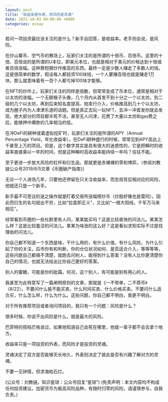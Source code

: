 ```yaml
---
layout: post
title: "收益率是外表，而风险是灵魂"
date: 2021-10-03 08:00:00 +0800
categories: essay
---
```


若问一项投资最应该关注的是什么？新手会回答，是收益率。老手则会说，是风险。

在炒山寨币、空气币的赛场上，玩家们关注的是所谓的十倍币、百倍币。这里的十倍、百倍说的是所谓的U本位，即美元本位，也就是相对于美元的价格达到十倍或者百倍涨幅。这种靠短期炒作推高的东西，最终一定是少数人赚走了多数人的钱。这是很简单的数学，假设每人都投资100块钱，一个人要赚百倍也就是赚走1万块，那么就意味着有一百个人都亏掉100块才能够。

在NFT的炒作上，玩家们关注的同样是倍数，但常常变成了币本位，通常是相对于以太坊的涨幅。一个无聊猴子头像，几个月内从首发不到十分之一个以太坊，到二级的几个以太坊，再到后来知名度提高、拍卖行介入，价格推高到几十个以太坊，成为圈子内为人津津乐道的话题。但是真正去玩一玩NFT，去冲一冲首发你就会发现，绝大部分的项目都半死不活，甚至无人问津，花费了大量以太坊和gas费之后，能够押中爆款的几率相当的低。

在冲DeFi的耕种或着虚拟挖矿时，玩家们关注的是所谓的APY（Annual Percentage Yield，年化收益率）。在DeFi耕种盛行的时候，常常见到APY高达上千甚至上万的项目。但是，这个数字其实是具有很大的迷惑性的，它是把瞬时的收益率直接乘以一年的时间，但是这种瞬时高收益率能持续一年吗？往往不能。

至于更进一步放大风险的杠杆和衍生品，那就更是赤裸裸的零和博弈。（参阅刘教链公众号2019/6/5文章《币圈破产指南》）

无论一个人进场几年，只要他还停留在只关注收益率，而忽视背后相对应的风险，他就还只是一个新手。

新手最不可思议的迷之操作就是盯着交易所涨幅榜炒币（炒股好像也是雷同）。因此而衍生的名句层出不穷，比如“拉盘即正义”，又比如“一根大阳线，千军万马来相见”。

经常看到币圈的一些社群里有人问，某某能买吗？这是比较直快的问法儿。某某怎么样？这是比较羞涩的问法儿。某某为啥涨的这么好？这是看似求知实际不过是找理由的问法儿。

你自己都不知道一个东西是啥，干什么用的，有什么价值，有什么风险，为什么引起了你的关注，后市你有和判断，你的仓位状况如何、是否适合介入，等等等等，这些问题自己都搞不清楚，就跑去问别人，能得到什么答案？没有人比你更清楚你自己的情况，也就无法给出比你自己更好的答案。

别人的蜜糖，可能是你的砒霜。何况，这个别人，有可能是别有用心的人。

我甚至为此特意写了一篇阐明原则的文章，那就是《一不带单，二不荐币》（8/22）。不要问什么能不能买卖，什么时间买卖、什么价格买卖。不要问什么适合买，什么怎么样，什么为什么。这些问题，你自己都不明白，我更不明白。

对于所有推荐项目或者询问项目的，我只有一个问题：风险是什么？

很多时候，你说不出风险是什么，就是最大的风险。

巴菲特的搭档芒格说过，如果他知道自己会死在哪里，他就一辈子都不会去拿个地方。

收益率只是一项投资的外表，而风险才是投资的灵魂。

灵魂决定了双方是否能够天长地久，外表则决定了彼此是否有兴趣了解对方的灵魂。

不要一见钟情，但求海枯石烂。

(公众号：刘教链。知识星球：公众号回复“星球”)
(免责声明：本文内容均不构成任何投资建议。加密货币为极高风险品种，有随时归零的风险，请谨慎参与，自我负责。)

